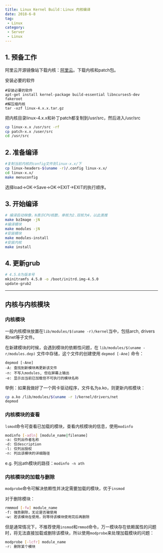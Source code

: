 ```yaml
---
title: Linux Kernel Build：Linux 内核编译
date: 2018-6-8
tag:
 - Linux
category:
 - Server
 - Linux
---
```


<!--more-->

## 1. 预备工作

阿里云开源镜像站下载内核：[阿里云](http://mirrors.aliyun.com/)。下载内核和patch包。

安装必要的软件

``` shell
#安装必要的软件
apt-get install kernel-package build-essential libncurses5-dev fakeroot
#解压缩内核
tar -xzf linux-4.x.x.tar.gz
```

把内核目录linux-4.x.x和补丁patch都复制到/usr/src，然后进入/usr/src

```bash
cp linux-x.x /usr/src -rf
cp patch-x.x /user/src
cd /usr/src
```

## 2. 准备编译

```bash
#复制当前内核的config文件到linux-x.x/下
cp linux-headers-$(uname -r)/.config linux-x.x/
cd linux-x.x/
make menuconfig
```

选择load→OK→Save→OK→EXIT→EXIT的执行顺序。

## 3. 开始编译

```bash
# 编译启动映像，N表示CPU核数，单核为2.双核为4，以此类推
make bzImage -jN
#编译模块
make modules -jN
#安装模块
make modules-install
#安装内核
make install
```

## 4. 更新grub

```bash
# 4.5.0为版本号
mkinitramfs 4.5.0 -o /boot/initrd.img-4.5.0
update-grub2
```

---

## 内核与内核模块

###  内核模块

一般内核模块放置在`lib/modules/$(uname -r)/kernel`当中，包括arch, drivers和net等子文件。

在新建模块的时候，会遇到模块的依赖性问题，在 `lib/modules/$(uname -r/modules.dep)` 文件中存储，这个文件的创建使用 `depmod [-Ane]` 命令：

``` shell
depmod [-Ane]
-A: 查找到新模块再更新该文件
-n: 不写入modules, 但在屏幕上输出
-e: 显示出当前已加载但不可执行的模块名称
```

举例：如果我做好了一个网卡驱动程序，文件名为a.ko，则更新内核模块：

```bash
cp a.ko /lib/modules/$(uname -r )/kernel/drivers/net
depmod
```

### 内核模块的查看

`lsmod`命令可查看已加载的模块，查看内核模块的信息，使用`modinfo`

```bash
modinfo [-adln] [module_name|filename]
-a: 仅列出作者名称
-d: 仅description
-l: 仅列出授权
-n: 列出该模块的详细路径
```

e.g. 列出ath模块的路径：`modinfo -n ath`

### 内核模块的加载与删除

`modprobe`命令可解决依赖性并决定需要加载的模块，优于`insmod`

对于删除模块：

```bash
rmmmod [-fw] module_name
-f: 强势删除，无论是否被使用
-w: 若该模块在使用，则等待该模块使用完后再删除
```

但是通常情况下，不推荐使用`insmod`和`rmmod`命令，万一模块存在依赖属性的问题时，将无法直接加载或删除该模块，所以使用`modprobe`来处理加载模块的问题：

```bash
modprobe [-lcfr] module_name
-r: 删除某个模块
```
